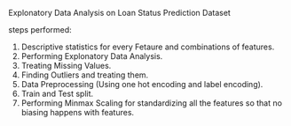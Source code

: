 Explonatory Data Analysis on Loan Status Prediction Dataset

steps performed:
1. Descriptive statistics for every Fetaure and combinations of features.
2. Performing Explonatory Data Analysis.
3. Treating Missing Values.
4. Finding Outliers and treating them.
5. Data Preprocessing (Using one hot encoding and label encoding).
6. Train and Test split.
7. Performing Minmax Scaling for standardizing all the features so that no biasing happens with features.

